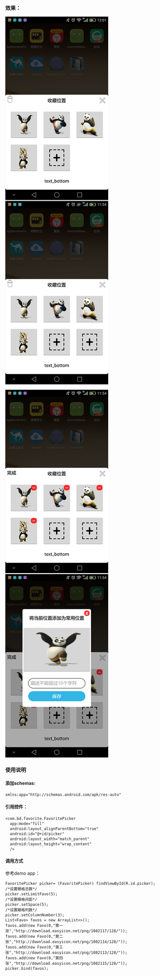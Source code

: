### 效果：
![step0.png](art/step0.png)
![step1.png](art/step1.png)


![step2.png](art/step2.png)
![step3.png](art/step3.png)

### 使用说明
#### 添加schemas:

    xmlns:app="http://schemas.android.com/apk/res-auto"

#### 引用控件：

    <com.bd.favorite.FavoritePicker
      app:mode="fill"
      android:layout_alignParentBottom="true"
      android:id="@+id/picker"
      android:layout_width="match_parent"
      android:layout_height="wrap_content"
      />

#### 调用方式
参考demo app：

    FavoritePicker picker= (FavoritePicker) findViewById(R.id.picker);
    /*设置栅格总数*/    
    picker.setLimitFavo(5);
    /*设置栅格间距*/
    picker.setSpace(5);
    /*设置栅格列数*/
    picker.setColumnNumber(3);
    List<Favo> favos = new ArrayList<>();
    favos.add(new Favo(0,"第一张","http://download.easyicon.net/png/1082117/128/"));
    favos.add(new Favo(0,"第二张","http://download.easyicon.net/png/1082114/128/"));
    favos.add(new Favo(0,"第三张","http://download.easyicon.net/png/1082113/128/"));
    favos.add(new Favo(0,"第四张","http://download.easyicon.net/png/1082115/128/"));
    picker.bind(favos);
